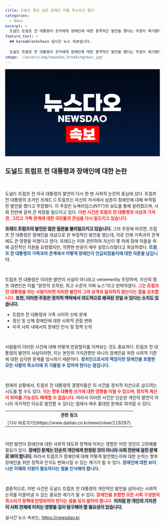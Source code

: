 ```yaml
---
title: 트럼프 폭로 삼촌 장애인 아들 죽으라고 했다
categories:
  - News
excerpt: >
  도널드 트럼프 전 대통령이 조카에게 장애인에 대한 충격적인 발언을 했다는 주장이 제기됐다. 이번 보도는 트럼프 캠프의 강력한 반박과 함께 논란을 일으키고 있다. 클릭하여 진실을 확인해보세요!
feature_text: >
  ## koreablockchain 실시간 뉴스 속보입니다.

  도널드 트럼프 전 대통령이 조카에게 장애인에 대한 충격적인 발언을 했다는 주장이 제기됐다. 이번 보도는 트럼프 캠프의 강력한 반박과 함께 논란을 일으키고 있다. 클릭하여 진실을 확인해보세요!
image: '/assets/img/newsdao_breakingnews.jpg'
---
```


<p><img src="/assets/img/newsdao_breakingnews.jpg" alt="koreablockchain 속보" /></p>

<h2 data-ke-size="size26">도널드 트럼프 전 대통령과 장애인에 대한 논란</h2>

<p data-ke-size="size16">&nbsp;</p>

<p>도널드 트럼프 전 미국 대통령의 발언이 다시 한 번 사회적 논란의 중심에 섰다. 트럼프 전 대통령의 조카인 프레드 C 트럼프는 자신의 저서에서 삼촌이 장애인에 대해 부적절한 발언을 했다고 주장했다. 이 주장은 뉴욕타임스(NYT)의 보도를 통해 알려졌으며, 사회 전반에 걸쳐 큰 파장을 일으키고 있다. <b><span style="color: #ee2323;">이번 사건은 트럼프 전 대통령의 사상과 가치관, 그리고 가족 관계에 대한 국민들의 관심을 다시 일으키고 있습니다.</span></b></p>

<p><b><span style="background-color: #21538527;">프레드 트럼프의 발언은 많은 질문을 불러일으키고 있습니다.</span></b> 그의 주장에 따르면, 트럼프 전 대통령은 장애인을 대상으로 한 부정적인 발언을 했는데, 이로 인해 가족과의 관계에도 큰 영향을 미쳤다고 한다. 프레드는 이와 관련하여 자신이 몇 차례 장애 아들을 위해 금전적인 지원을 요청했지만, 직면한 반응이 매우 실망스러웠다고 회상하였다. <b><span style="color: #1a5490;">트럼프 전 대통령의 가족과의 관계에서 어떻게 장애인이 언급되었을지에 대한 의문을 남깁니다.</span></b></p>

<p data-ke-size="size16">&nbsp;</p>

<p>트럼프 전 대통령은 이러한 발언이 사실이 아니라고 vehemently 주장하며, 자신의 캠프 대변인은 이를 “완전히 조작된, 최고 수준의 가짜 뉴스”라고 반박하였다. <b><span style="color: #ee2323;">그는 트럼프 전 대통령을 아는 사람이라면 이러한 발언이 그의 성격과 일치하지 않는다는 점을 강조합니다.</span></b> <b><span style="background-color: #21538527;">또한, 이러한 주장은 정치적 맥락에서 의도적으로 왜곡된 것일 수 있다는 소지도 있습니다.</span></b></p>

<ul>
<li>트럼프 전 대통령과 가족 사이의 신뢰 문제</li>
<li>정신 및 신체 장애인에 대한 사회적 관점 변화</li>
<li>미국 사회 내에서의 장애인 인식 및 정책 논의</li>
</ul>

<p data-ke-size="size16">&nbsp;</p>

<p>사람들이 이러한 사건에 대해 어떻게 반응할지를 지켜보는 것도 중요하다. 트럼프 전 대통령의 발언이 사실이라면, 이는 본인의 가치관뿐만 아니라 장애인을 처한 사회적 기준에 대한 심각한 문제를 암시하기 때문이다. <b><span style="color: #1a5490;">정치인으로서의 책임이란 장애인을 포함한 모든 사람의 목소리에 귀 기울일 수 있어야 한다는 점입니다.</span></b></p>

<p data-ke-size="size16">&nbsp;</p>

<p>현재의 상황에서, 트럼프 전 대통령의 경쟁자들은 이 사건을 정치적 자산으로 삼으려는 시도를 할 수도 있다. <b><span style="color: #ee2323;">이는 향후 대통령 선거에 대한 영향을 미칠 수 있으며, 정치적 계산이 뒤따를 가능성도 배제할 수 없습니다.</span></b> 따라서 이러한 사건은 단순한 개인의 발언이 아니라 국가적인 이슈로 발전할 수 있다는 점에서 매우 중대한 문제로 여겨질 수 있다. </p>

<table>
<tr>
<td style="text-align: center; height: 17px;"><b>관련 링크</b></td>
</tr>
<tr>
<td style="text-align: center; height: 17px;">[기사 바로가기](https://www.dailian.co.kr/news/view/119297)</td>
</tr>
</table>

<p data-ke-size="size16">&nbsp;</p>

<p>이런 발언이 장애인에 대한 사회적 태도와 정책에 미치는 영향은 어떤 것인지 고민해볼 필요가 있다. <b><span style="background-color: #21538527;">장애인 문제는 단순히 개인에게 한정된 것이 아니라 사회 전반에 걸친 문제로 봐야 합니다.</span></b> 따라서 트럼프가 장애인에 대해 어떻게 발언했는지에 대한 논의는 향후 장애인을 위한 정책과 인식도 변화시킬 수 있는 계기가 될 수 있다. <b><span style="color: #1a5490;">장애인에 대한 보다 나은 이해와 지원이 필요하다는 점을 인식해야 합니다.</span></b></p>

<p data-ke-size="size16">&nbsp;</p>

<p>결론적으로, 이번 사건은 도널드 트럼프 전 대통령의 개인적인 발언을 넘어서는 사회적 논의를 이끌어낼 수 있는 중요한 계기가 될 수 있다. <b><span style="color: #ee2323;">장애인을 포함한 모든 사회 구성원의 목소리가 정책에 반영되어야 한다는 점을 잊지 말아야 합니다.</span></b> <b><span style="background-color: #21538527;">이처럼 한 개인의 가치관이 사회 전체에 미치는 영향을 깊이 탐구해야 할 필요성이 있습니다.</span></b></p>
실시간 뉴스 속보는, <a href="https://newsdao.kr" rel="dofollow">https://newsdao.kr</a>


